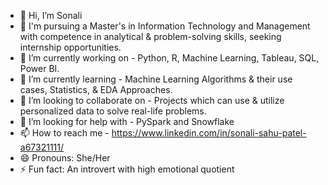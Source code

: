 - 👋 Hi, I’m Sonali
- 👀 I'm pursuing a Master's in Information Technology and Management with competence in analytical & problem-solving skills, seeking internship opportunities.
- 🔭 I’m currently working on - Python, R, Machine Learning, Tableau, SQL, Power BI.
- 🌱 I’m currently learning - Machine Learning Algorithms & their use cases, Statistics, & EDA Approaches.
- 👯 I’m looking to collaborate on - Projects which can use & utilize personalized data to solve real-life problems.
- 🤔 I’m looking for help with - PySpark and Snowflake
- 📫 How to reach me - https://www.linkedin.com/in/sonali-sahu-patel-a67321111/
- 😄 Pronouns: She/Her
- ⚡ Fun fact:  An introvert with high emotional quotient

<!---
SonaliSP12/SonaliSP12 is a ✨ special ✨ repository because its `README.md` (this file) appears on your GitHub profile.
You can click the Preview link to take a look at your changes.
--->
